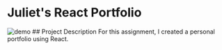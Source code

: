 # Juliet's React Portfolio
<img src="https://i.imgur.com/KvBUyXR.png" alt="demo"/>
## Project Description
For this assignment, I created a personal portfolio using React. 
